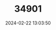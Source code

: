 ---
title: "34901"
category: "Malus hupehensis"
draft: false
date: 2024-02-22 13:03:50
languages:
  English: ["Hupeh Crab Apple", "Tea Crab Apple", "Chinese Crab Apple"]
  Chinese: ["hu bei hai tang"]
  French: ["Pommier du hou-pei"]
  Swedish: ["teapel"]
  German: ["Tee-Apfel"]
---